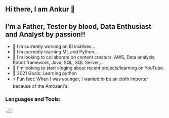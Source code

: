 ## Hi there, I am Ankur 👋

## I'm a Father, Tester by blood, Data Enthusiast and Analyst by passion!!

- 🔭 I’m currently working on BI iniatives...
- 🌱 I’m currently learning ML and Python...
- 👯 I’m looking to collaborate on content creaters, AWS, Data analysis, Robot framework, Java, SQL, SQL Server,...
- 💬 I'm looking to start vloging about recent projects/learning on YouTube.
- 🥅 2021 Goals: Learning python
- ⚡ Fun fact: When I was younger, I wanted to be an cloth importer because of the Ambaani's. 

### Languages and Tools:


<img align="left" alt="SQL" width="26px" src="img/sqlserver.png"  title="SQL Server"/>

